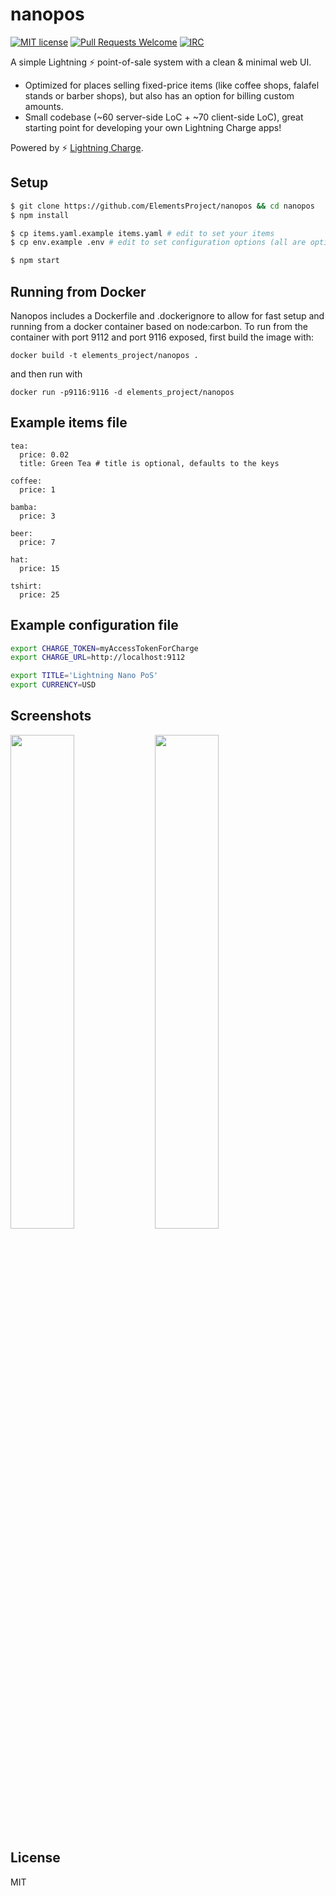# nanopos

[![MIT license](https://img.shields.io/github/license/ElementsProject/paypercall.svg)](https://github.com/ElementsProject/paypercall/blob/master/LICENSE)
[![Pull Requests Welcome](https://img.shields.io/badge/PRs-welcome-brightgreen.svg)](http://makeapullrequest.com)
[![IRC](https://img.shields.io/badge/chat-on%20freenode-brightgreen.svg)](https://webchat.freenode.net/?channels=lightning-charge)

A simple Lightning :zap: point-of-sale system with a clean & minimal web UI.

   * Optimized for places selling fixed-price items (like coffee shops, falafel stands or barber shops), but also has an option for billing custom amounts.
   * Small codebase (~60 server-side LoC + ~70 client-side LoC), great starting point for developing your own Lightning Charge apps!

Powered by :zap: [Lightning Charge](https://github.com/ElementsProject/lightning-charge).

## Setup

```bash
$ git clone https://github.com/ElementsProject/nanopos && cd nanopos
$ npm install

$ cp items.yaml.example items.yaml # edit to set your items
$ cp env.example .env # edit to set configuration options (all are optional except for CHARGE_TOKEN)

$ npm start
```

## Running from Docker

Nanopos includes a Dockerfile and .dockerignore to allow for fast setup and running from a docker container based on node:carbon. To run from the container with port 9112 and port 9116 exposed, first build the image with:

```
docker build -t elements_project/nanopos .
```
and then run with
```
docker run -p9116:9116 -d elements_project/nanopos
```

## Example items file

```
tea:
  price: 0.02
  title: Green Tea # title is optional, defaults to the keys

coffee:
  price: 1

bamba:
  price: 3

beer:
  price: 7

hat:
  price: 15

tshirt:
  price: 25
```

## Example configuration file

```bash
export CHARGE_TOKEN=myAccessTokenForCharge
export CHARGE_URL=http://localhost:9112

export TITLE='Lightning Nano PoS'
export CURRENCY=USD
```

## Screenshots

<img src="https://i.imgur.com/puslYKb.png" width="45%"></img>
<img src="https://i.imgur.com/kScuEjG.png" width="45%"></img>

## License

MIT


